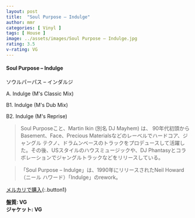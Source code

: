 ```yaml
---
layout: post
title:  "Soul Purpose – Indulge"
author: mmr
categories: [ Vinyl ]
tags: [ House ]
image: ../assets/images/Soul Purpose – Indulge.jpg
rating: 3.5
v-rating: VG
---
```


#### Soul Purpose – Indulge

ソウルパーパス – インダルジ

A. Indulge (M's Classic Mix)

B1. Indulge (M's Dub Mix)

B2. Indulge (M's Reprise)

> Soul Purposeこと、Martin Ikin (別名 DJ Mayhem) は、 90年代初頭からBasement、Face、Precious Materialsなどのレーベルでハードコア、ジャングル テクノ、ドラムンベースのトラックをプロデュースして活躍した。その後、USスタイルのハウスミュージックや、DJ Phantasyとコラボレーションでジャングルトラックなどをリリースしている。

> 「Soul Purpose – Indulge」は、1990年にリリースされたNeil Howard（ニール ハワード）「Indulge」のrework。

[メルカリで購入](https://jp.mercari.com/item/m81678482711){:.button1}

<div class="mt-4 mb-4 d-flex align-items-center">
<strong class="mr-1">盤質: VG</strong>
</div>
<div class="mt-4 mb-4 d-flex align-items-center">
<strong class="mr-1">ジャケット: VG</strong>
</div>
